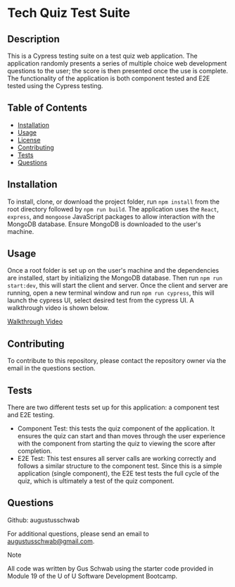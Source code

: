 # Tech Quiz Test Suite

## Description
This is a Cypress testing suite on a test quiz web application. The application randomly presents a series of multiple choice web development questions to the user; the score is then presented once the use is complete. The functionality of the application is both component tested and E2E tested using the Cypress testing.

## Table of Contents
  - [Installation](#installation)
  - [Usage](#usage)
  - [License](#license)
  - [Contributing](#contributing)
  - [Tests](#tests)
  - [Questions](#questions)
  
## Installation
To install, clone, or download the project folder, run `npm install` from the root directory followed by `npm run build`. The application uses the `React`, `express`, and `mongoose` JavaScript packages to allow interaction with the MongoDB database. Ensure MongoDB is downloaded to the user's machine.

## Usage
Once a root folder is set up on the user's machine and the dependencies are installed, start by initializing the MongoDB database. Then run `npm run start:dev`, this will start the client and server. Once the client and server are running, open a new terminal window and run `npm run cypress`, this will launch the cypress UI, select desired test from the cypress UI. A walkthrough video is shown below.

  [Walkthrough Video](https://drive.google.com/file/d/1P0aI5z-qm1wgApxo-S3Po3IhtiZnFIx_/view?usp=sharing)

## Contributing
  To contribute to this repository, please contact the repository owner via the email in the questions section.
  
## Tests
  There are two different tests set up for this application: a component test and E2E testing. 
  - Component Test: this tests the quiz component of the application. It ensures the quiz can start and than moves through the user experience with the component from starting the quiz to viewing the score after completion.
  - E2E Test: This test ensures all server calls are working correctly and follows a similar structure to the component test. Since this is a simple application (single component), the E2E test tests the full cycle of the quiz, which is ultimately a test of the quiz component. 
  
## Questions
  Github: augustusschwab
  
  For additional questions, please send an email to augustusschwab@gmail.com.
  
  
> [!NOTE]
  >All code was written by Gus Schwab using the starter code provided in Module 19 of the U of U Software Development Bootcamp.
